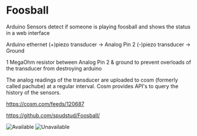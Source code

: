 Foosball
========

Arduino Sensors detect if someone is playing foosball and shows the status in a web interface

Arduino ethernet
(+)piezo transducer -> Analog Pin 2
(-)piezo transducer -> Ground

1 MegaOhm resistor between Analog Pin 2 & ground to prevent overloads of the transducer from destroying arduino


The analog readings of the transducer are uploaded to cosm (formerly called pachube) at a regular interval. 
Cosm provides API's to query the history of the sensors. 

https://cosm.com/feeds/120687



https://github.com/spudstud/Foosball/



![Available](https://raw.github.com/spudstud/Foosball/master/img/available.png)
![Unavailable](https://raw.github.com/spudstud/Foosball/master/img/unavailable.png)
